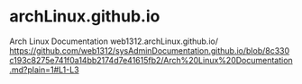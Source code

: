 # archLinux.github.io
Arch Linux Documentation
web1312.archLinux.github.io/
https://github.com/web1312/sysAdminDocumentation.github.io/blob/8c330c193c8275e741f0a14bb2174d7e41615fb2/Arch%20Linux%20Documentation.md?plain=1#L1-L3
